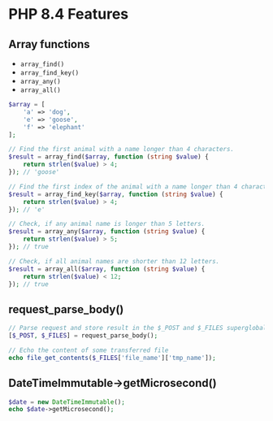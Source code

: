 # PHP 8.4 Features

## Array functions

- `array_find()`
- `array_find_key()`
- `array_any()`
- `array_all()`

```php
$array = [
    'a' => 'dog',
    'e' => 'goose',
    'f' => 'elephant'
];

// Find the first animal with a name longer than 4 characters.
$result = array_find($array, function (string $value) {
    return strlen($value) > 4;
}); // 'goose'

// Find the first index of the animal with a name longer than 4 characters.
$result = array_find_key($array, function (string $value) {
    return strlen($value) > 4;
}); // 'e'

// Check, if any animal name is longer than 5 letters.
$result = array_any($array, function (string $value) {
    return strlen($value) > 5;
}); // true

// Check, if all animal names are shorter than 12 letters.
$result = array_all($array, function (string $value) {
    return strlen($value) < 12;
}); // true
```

## request_parse_body()

```php
// Parse request and store result in the $_POST and $_FILES superglobals.
[$_POST, $_FILES] = request_parse_body();

// Echo the content of some transferred file
echo file_get_contents($_FILES['file_name']['tmp_name']);
```

## DateTimeImmutable->getMicrosecond()

```php
$date = new DateTimeImmutable();
echo $date->getMicrosecond();
```
